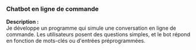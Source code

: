 ### Chatbot en ligne de commande
**Description :**  
Je développe un programme qui simule une conversation en ligne de commande. Les utilisateurs posent des questions simples, et le bot répond en fonction de mots-clés ou d'entrées préprogrammées.
